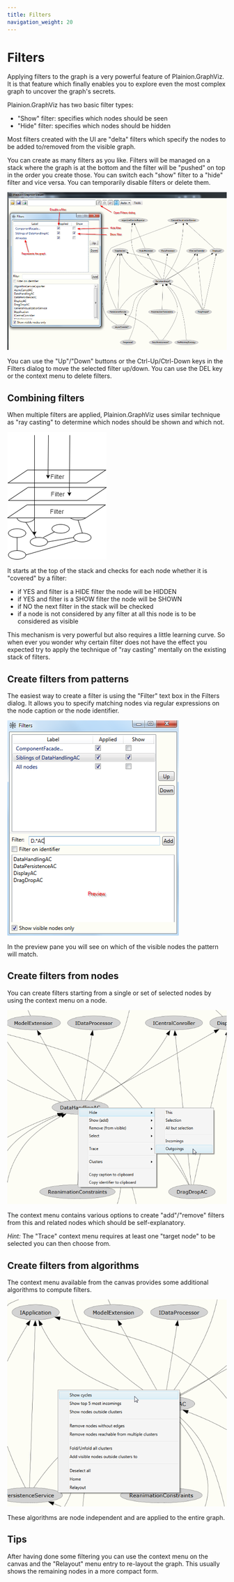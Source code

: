 ```yaml
---
title: Filters
navigation_weight: 20
---
```


# Filters

Applying filters to the graph is a very powerful feature of Plainion.GraphViz. It is that feature which 
finally enables you to explore even the most complex graph to uncover the graph's secrets.

Plainion.GraphViz has two basic filter types:

- "Show" filter: specifies which nodes should be seen
- "Hide" filter: specifies which nodes should be hidden

Most filters created with the UI are "delta" filters which specify the nodes to be added to/removed from the 
visible graph.

You can create as many filters as you like. Filters will be managed on a stack where the graph is at the bottom 
and the filter will be "pushed" on top in the order you create those. You can switch each "show" filter to a "hide"
filter and vice versa. You can temporarily disable filters or delete them.

![](Screenshots/FiltersEditor.png) 

You can use the "Up"/"Down" buttons or the Ctrl-Up/Ctrl-Down keys in the Filters dialog to move the selected filter 
up/down. You can use the DEL key or the context menu to delete filters.

## Combining filters

When multiple filters are applied, Plainion.GraphViz uses similar technique as "ray casting" to determine which 
nodes should be shown and which not. 

![](Screenshots/RayCasting.png) 

It starts at the top of the stack and checks for each node whether it is "covered" by a filter:

- if YES and filter is a HIDE filter the node will be HIDDEN
- if YES and filter is a SHOW filter the node will be SHOWN
- if NO the next filter in the stack will be checked
- if a node is not considered by any filter at all this node is to be considered as visible

This mechanism is very powerful but also requires a little learning curve. So when ever you wonder why certain 
filter does not have the effect you expected try to apply the technique of "ray casting" mentally on the existing
stack of filters.

## Create filters from patterns

The easiest way to create a filter is using the "Filter" text box in the Filters dialog. It allows you to specify
matching nodes via regular expressions on the node caption or the node identifier.

![](Screenshots/FilterWithPattern.png) 

In the preview pane you will see on which of the visible nodes the pattern will match.

## Create filters from nodes

You can create filters starting from a single or set of selected nodes by using the context menu on a node.

![](Screenshots/FilterFromNodes.png) 

The context menu contains various options to create "add"/"remove" filters from this and related nodes
which should be self-explanatory.

*Hint:* The "Trace" context menu requires at least one "target node" to be selected you can then choose from.

## Create filters from algorithms

The context menu available from the canvas provides some additional algorithms to compute filters.

![](Screenshots/FilterFromAlgos.png) 

These algorithms are node independent and are applied to the entire graph.

## Tips

After having done some filtering you can use the context menu on the canvas and the "Relayout" menu entry to
re-layout the graph. This usually shows the remaining nodes in a more compact form.

